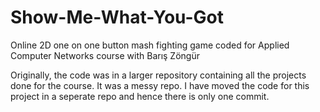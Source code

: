 # Show-Me-What-You-Got
Online 2D one on one button mash fighting game coded for Applied Computer Networks course with Barış Zöngür 


Originally, the code was in a larger repository containing all the projects done for the course. It was a messy repo. I have moved the code for this project in a seperate repo and hence there is only one commit.
